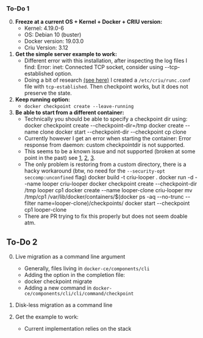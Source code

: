 ### To-Do 1

0. **Freeze at a current OS + Kernel + Docker + CRIU version:**
	- Kernel: 4.19.0-6
	- OS: Debian 10 (buster)
	- Docker version: 19.03.0
	- Criu Version: 3.12
1. **Get the simple server example to work:**
	- Different error with this installation, after inspecting the log files I find:
		Error: inet: Connected TCP socket, consider using --tcp-established option.
	- Doing a bit of research [(see here)](https://github.com/checkpoint-restore/criu/issues/599) I created a `/etc/criu/runc.conf` file with `tcp-established`. Then checkpoint works, but it does not preserve the state.
2. **Keep running option:**
	- `docker checkpoint create --leave-running`
3. **Be able to start from a different container:**
	- Technically you should be able to specify a checkpoint dir using:
		docker checkpoint create --checkpoint-dir=/tmp
		docker create --name clone
		docker start --checkpoint-dir --checkpoint cp clone
	- Currently however I get an error when starting the container:
		Error response from daemon: custom checkpointdir is not supported.
	- This seems to be a known issue and not supported (broken at some point in the past) see [1](https://github.com/checkpoint-restore/criu/issues/450), [2](https://github.com/moby/moby/issues/35691#issuecomment-378662566), [3](https://github.com/moby/moby/issues/37344#issuecomment-450782189).
	- The only problem is restoring from a custom directory, there is a hacky workaround (btw, no need for the `--security-opt seccomp:unconfined` flag)
		docker build -t criu-looper .
		docker run -d --name looper criu-looper
		docker checkpoint create --checkpoint-dir /tmp looper cp1
		docker create --name looper-clone criu-looper
		mv /tmp/cp1 /var/lib/docker/containers/$(docker ps -aq --no-trunc --filter name=looper-clone)/checkpoints/
		docker start --checkpoint cp1 looper-clone
	- There are PR trying to fix this properly but does not seem doable atm.

## To-Do 2

0. Live migration as a command line argument
    + Generally, files living in `docker-ce/components/cli`
    + Adding the option in the completion file:
    + docker checkpoint migrate <name-container> <new-name>
    + Adding a new command in `docker-ce/components/cli/cli/command/checkpoint`

1. Disk-less migration as a command line 
2. Get the example to work:
    + Current implementation relies on the stack
